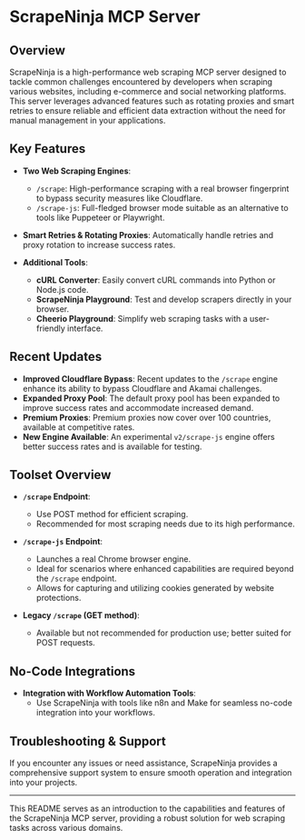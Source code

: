 # ScrapeNinja MCP Server

## Overview

ScrapeNinja is a high-performance web scraping MCP server designed to tackle common challenges encountered by developers when scraping various websites, including e-commerce and social networking platforms. This server leverages advanced features such as rotating proxies and smart retries to ensure reliable and efficient data extraction without the need for manual management in your applications.

## Key Features

- **Two Web Scraping Engines**: 
  - `/scrape`: High-performance scraping with a real browser fingerprint to bypass security measures like Cloudflare.
  - `/scrape-js`: Full-fledged browser mode suitable as an alternative to tools like Puppeteer or Playwright.

- **Smart Retries & Rotating Proxies**: Automatically handle retries and proxy rotation to increase success rates.

- **Additional Tools**:
  - **cURL Converter**: Easily convert cURL commands into Python or Node.js code.
  - **ScrapeNinja Playground**: Test and develop scrapers directly in your browser.
  - **Cheerio Playground**: Simplify web scraping tasks with a user-friendly interface.

## Recent Updates

- **Improved Cloudflare Bypass**: Recent updates to the `/scrape` engine enhance its ability to bypass Cloudflare and Akamai challenges.
- **Expanded Proxy Pool**: The default proxy pool has been expanded to improve success rates and accommodate increased demand.
- **Premium Proxies**: Premium proxies now cover over 100 countries, available at competitive rates.
- **New Engine Available**: An experimental `v2/scrape-js` engine offers better success rates and is available for testing.

## Toolset Overview

- **`/scrape` Endpoint**:
  - Use POST method for efficient scraping.
  - Recommended for most scraping needs due to its high performance.
  
- **`/scrape-js` Endpoint**:
  - Launches a real Chrome browser engine.
  - Ideal for scenarios where enhanced capabilities are required beyond the `/scrape` endpoint.
  - Allows for capturing and utilizing cookies generated by website protections.

- **Legacy `/scrape` (GET method)**:
  - Available but not recommended for production use; better suited for POST requests.

## No-Code Integrations

- **Integration with Workflow Automation Tools**:
  - Use ScrapeNinja with tools like n8n and Make for seamless no-code integration into your workflows.

## Troubleshooting & Support

If you encounter any issues or need assistance, ScrapeNinja provides a comprehensive support system to ensure smooth operation and integration into your projects.

---

This README serves as an introduction to the capabilities and features of the ScrapeNinja MCP server, providing a robust solution for web scraping tasks across various domains.